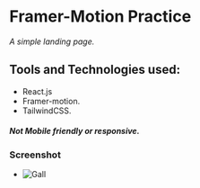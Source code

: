 # Framer-Motion Practice
*A simple landing page.*

## Tools and Technologies used:
- React.js
- Framer-motion.
- TailwindCSS.

 ##### *Not Mobile friendly or responsive.*

### Screenshot
- ![Gall](https://github.com/kasydev/frame-motion-practice/assets/125959390/39016db5-7c29-49c5-b442-a8f151475594)
